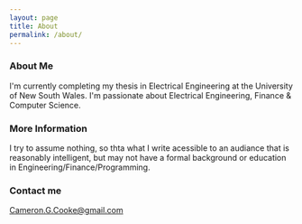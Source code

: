```yaml
---
layout: page
title: About
permalink: /about/
---
```



### About Me
I'm currently completing my thesis in Electrical Engineering at the University of New South Wales.
I'm passionate about Electrical Engineering, Finance & Computer Science.

### More Information
I try to assume nothing, so thta what I write acessible to an audiance that is reasonably intelligent, but may not have a formal background or education in Engineering/Finance/Programming. 
 
### Contact me

[Cameron.G.Cooke@gmail.com](mailtoCameron.G.Cooke@gmail.com)